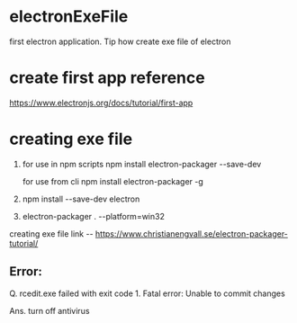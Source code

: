 # electronExeFile
first electron application. Tip how create exe file of electron
# create first app reference
https://www.electronjs.org/docs/tutorial/first-app

# creating exe file
1. for use in npm scripts
    npm install electron-packager --save-dev

    for use from cli
    npm install electron-packager -g
    
2. npm install --save-dev electron

3. electron-packager .  --platform=win32

creating exe file link -- https://www.christianengvall.se/electron-packager-tutorial/

Error: 
------
Q. rcedit.exe failed with exit code 1. Fatal error: Unable to commit changes

Ans. turn off antivirus
